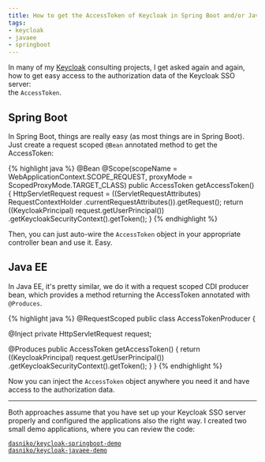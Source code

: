 ```yaml
---
title: How to get the AccessToken of Keycloak in Spring Boot and/or Java EE
tags:
- keycloak
- javaee
- springboot
---
```


In many of my [Keycloak](http://keycloak.jboss.org) consulting projects, I get asked again and again, how to get easy access to the authorization data of the Keycloak SSO server:  
the `AccessToken`.

## Spring Boot

In Spring Boot, things are really easy (as most things are in Spring Boot).
Just create a request scoped `@Bean` annotated method to get the AccessToken:

{% highlight java %}
@Bean
@Scope(scopeName = WebApplicationContext.SCOPE_REQUEST,
       proxyMode = ScopedProxyMode.TARGET_CLASS)
public AccessToken getAccessToken() {
  HttpServletRequest request =
    ((ServletRequestAttributes) RequestContextHolder
      .currentRequestAttributes()).getRequest();
  return ((KeycloakPrincipal) request.getUserPrincipal())
    .getKeycloakSecurityContext().getToken();
}
{% endhighlight %}

Then, you can just auto-wire the `AccessToken` object in your appropriate controller bean and use it. Easy.

## Java EE

In Java EE, it's pretty similar, we do it with a request scoped CDI producer bean, which provides a method returning the AccessToken annotated with `@Produces`.

{% highlight java %}
@RequestScoped
public class AccessTokenProducer {

  @Inject private HttpServletRequest request;

  @Produces
  public AccessToken getAccessToken() {
    return ((KeycloakPrincipal) request.getUserPrincipal())
      .getKeycloakSecurityContext().getToken();
  }
}
{% endhighlight %}

Now you can inject the `AccessToken` object anywhere you need it and have access to the authorization data.

---

Both approaches assume that you have set up your Keycloak SSO server properly and configured the applications also the right way.
I created two small demo applications, where you can review the code:

[`dasniko/keycloak-springboot-demo`](https://github.com/dasniko/keycloak-springboot-demo)  
[`dasniko/keycloak-javaee-demo`](https://github.com/dasniko/keycloak-javaee-demo)
